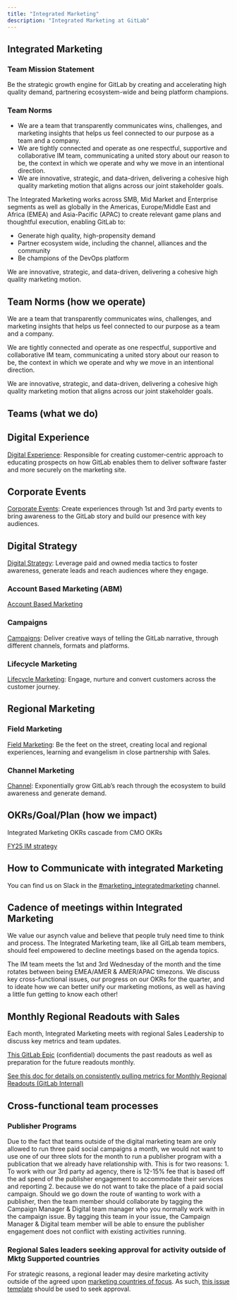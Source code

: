 ```yaml
---
title: "Integrated Marketing"
description: "Integrated Marketing at GitLab"
---
```


## Integrated Marketing

<!-- DO NOT CHANGE THIS ANCHOR -->

### Team Mission Statement

Be the strategic growth engine for GitLab by creating and accelerating high quality demand, partnering ecosystem-wide and being platform champions.

### Team Norms

* We are a team that transparently communicates wins, challenges, and marketing insights that helps us feel connected to our purpose as a team and a company.
* We are tightly connected and operate as one respectful, supportive and collaborative IM team, communicating a united story about our reason to be, the context in which we operate and why we move in an intentional direction.
* We are innovative, strategic, and data-driven, delivering a cohesive high quality marketing motion that aligns across our joint stakeholder goals.

The Integrated Marketing works across SMB, Mid Market and Enterprise segments as well as globally in the Americas, Europe/Middle East and Africa (EMEA) and Asia-Pacific (APAC) to create relevant game plans and thoughtful execution, enabling GitLab to:

* Generate high quality, high-propensity demand
* Partner ecosystem wide, including the channel, alliances and the community
* Be champions of the DevOps platform

We are innovative, strategic, and data-driven, delivering a cohesive high quality marketing motion.

## Team Norms (how we operate)

We are a team that transparently communicates wins, challenges, and marketing insights that helps us feel connected to our purpose as a team and a company.

We are tightly connected and operate as one respectful, supportive and collaborative IM team, communicating a united story about our reason to be, the context in which we operate and why we move in an intentional direction.

We are innovative, strategic, and data-driven, delivering a cohesive high quality marketing motion that aligns across our joint stakeholder goals.

## Teams (what we do)

<!-- DO NOT CHANGE THIS ANCHOR -->

## Digital Experience

 [Digital Experience](/handbook/marketing/digital-experience/): Responsible for creating customer-centric approach to educating prospects on how GitLab enables them to deliver software faster and more securely on the marketing site.

## Corporate Events

[Corporate Events](/handbook/marketing/integrated-marketing/corporate-events/): Create experiences through 1st and 3rd party events to bring awareness to the GitLab story and build our presence with key audiences.

## Digital Strategy

[Digital Strategy](/handbook/marketing/integrated-marketing/digital-strategy/): Leverage paid and owned media tactics to foster awareness, generate leads and reach audiences where they engage.

### Account Based Marketing (ABM)

[Account Based Marketing](/handbook/marketing/account-based-marketing/abm-campaign-approach/)

### Campaigns

[Campaigns](/handbook/marketing/demand-generation/campaigns/): Deliver creative ways of telling the GitLab narrative, through different channels, formats and platforms.

### Lifecycle Marketing

[Lifecycle Marketing](/handbook/marketing/lifecycle-marketing/): Engage, nurture and convert customers across the customer journey.

## Regional Marketing

### Field Marketing

[Field Marketing](/handbook/marketing/field-marketing/): Be the feet on the street, creating local and regional experiences, learning and evangelism in close partnership with Sales.

### Channel Marketing

[Channel](/handbook/marketing/channel-marketing/): Exponentially grow GitLab’s reach through the ecosystem to build awareness and generate demand.

## OKRs/Goal/Plan (how we impact)

Integrated Marketing OKRs cascade from CMO OKRs

[FY25 IM strategy](https://docs.google.com/presentation/d/1Fo1NfRZip39-PoMbMQE5_y6r-YW9gm5KF-HX4rZxBjA/edit#slide=id.g26666ea2657_0_0)

## How to Communicate with integrated Marketing

<!-- DO NOT CHANGE THIS ANCHOR -->
You can find us on Slack in the [#marketing_integratedmarketing](https://gitlab.slack.com/archives/C03HJQW0DLZ) channel.

## Cadence of meetings within Integrated Marketing

<!-- DO NOT CHANGE THIS ANCHOR -->
We value our asynch value and believe that people truly need time to think and process. The Integrated Marketing team, like all GitLab team members, should feel empowered to decline meetings based on the agenda topics.

The IM team meets the 1st and 3rd Wednesday of the month and the time rotates between being EMEA/AMER & AMER/APAC timezons. We discuss key cross-functional issues, our progress on our OKRs for the quarter, and to ideate how we can better unify our marketing motions, as well as having a little fun getting to know each other!

## Monthly Regional Readouts with Sales

Each month, Integrated Marketing meets with regional Sales Leadership to discuss key metrics and team updates.

[This GitLab Epic](https://gitlab.com/groups/gitlab-com/marketing/-/epics/3352) (confidential) documents the past readouts as well as preparation for the future readouts monthly.

[See this doc for details on consistently pulling metrics for Monthly Regional Readouts (GitLab Internal)](https://docs.google.com/document/d/1PcsPa8zRSY3A0sIocWBuukfC8LoUus-yUZoWc6ZYNck/edit#)

## Cross-functional team processes

<!-- DO NOT CHANGE THIS ANCHOR -->

### Publisher Programs

<!-- DO NOT CHANGE THIS ANCHOR -->
Due to the fact that teams outside of the digital marketing team are only allowed to run three paid social campaigns a month, we would not want to use one of our three slots for the month to run a publisher program with a publication that we already have relationship with. This is for two reasons: 1. To work with our 3rd party ad agency, there is 12-15% fee that is based off the ad spend of the publisher engagement to accommodate their services and reporting 2. because we do not want to take the place of a paid social campaign. Should we go down the route of wanting to work with a publisher, then the team member should collaborate by tagging the Campaign Manager & Digital team manager who you normally work with in the campaign issue. By tagging this team in your issue, the Campaign Manager & Digital team member will be able to ensure the publisher engagement does not conflict with existing activities running.

### Regional Sales leaders seeking approval for activity outside of Mktg Supported countries

For strategic reasons, a regional leader may desire marketing activity outside of the agreed upon [marketing countries of focus](https://internal.gitlab.com/handbook/marketing/fy24-strategy/#marketing-support-levels). As such, [this issue template](LINK) should be used to seek approval.
